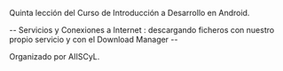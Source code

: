 Quinta lección del Curso de Introducción a Desarrollo en Android.

-- Servicios y Conexiones a Internet : descargando ficheros con nuestro propio servicio y con el Download Manager --


Organizado por AIISCyL.
